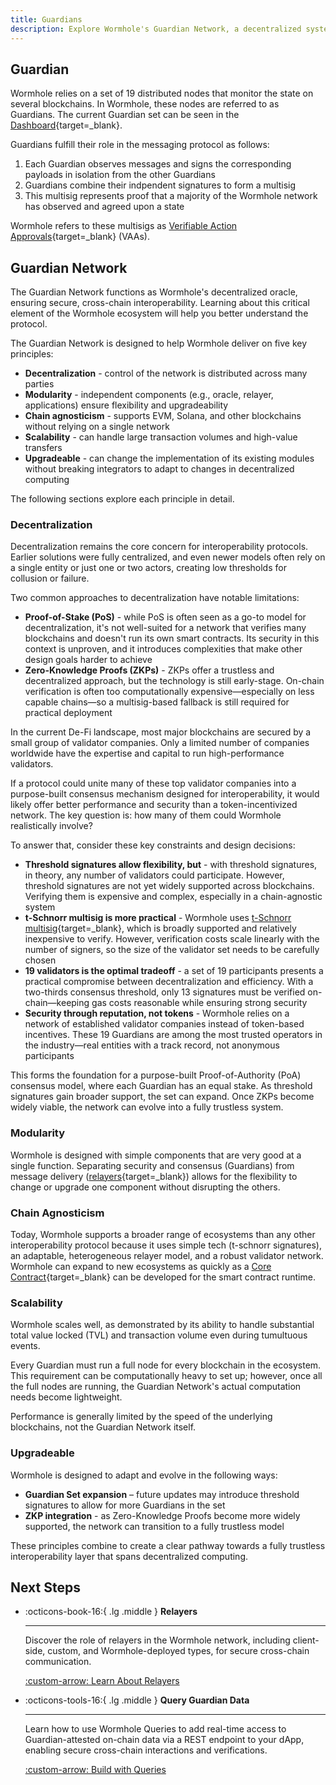```yaml
---
title: Guardians
description: Explore Wormhole's Guardian Network, a decentralized system for secure, scalable cross-chain communication across various blockchain ecosystems.
---
```


## Guardian

Wormhole relies on a set of 19 distributed nodes that monitor the state on several blockchains. In Wormhole, these nodes are referred to as Guardians. The current Guardian set can be seen in the [Dashboard](https://wormhole-foundation.github.io/wormhole-dashboard/#/?endpoint=Mainnet){target=\_blank}.

Guardians fulfill their role in the messaging protocol as follows: 

1. Each Guardian observes messages and signs the corresponding payloads in isolation from the other Guardians
2. Guardians combine their indpendent signatures to form a multisig
3. This multisig represents proof that a majority of the Wormhole network has observed and agreed upon a state

Wormhole refers to these multisigs as [Verifiable Action Approvals](/docs/learn/infrastructure/vaas/){target=\_blank} (VAAs).

## Guardian Network

The Guardian Network functions as Wormhole's decentralized oracle, ensuring secure, cross-chain interoperability. Learning about this critical element of the Wormhole ecosystem will help you better understand the protocol. 

The Guardian Network is designed to help Wormhole deliver on five key principles:

- **Decentralization** - control of the network is distributed across many parties
- **Modularity** - independent components (e.g., oracle, relayer, applications) ensure flexibility and upgradeability
- **Chain agnosticism** - supports EVM, Solana, and other blockchains without relying on a single network
- **Scalability** - can handle large transaction volumes and high-value transfers
- **Upgradeable** - can change the implementation of its existing modules without breaking integrators to adapt to changes in decentralized computing

The following sections explore each principle in detail. 

### Decentralization

Decentralization remains the core concern for interoperability protocols. Earlier solutions were fully centralized, and even newer models often rely on a single entity or just one or two actors, creating low thresholds for collusion or failure.

Two common approaches to decentralization have notable limitations:

- **Proof-of-Stake (PoS)** - while PoS is often seen as a go-to model for decentralization, it's not well-suited for a network that verifies many blockchains and doesn't run its own smart contracts. Its security in this context is unproven, and it introduces complexities that make other design goals harder to achieve
- **Zero-Knowledge Proofs (ZKPs)** - ZKPs offer a trustless and decentralized approach, but the technology is still early-stage. On-chain verification is often too computationally expensive—especially on less capable chains—so a multisig-based fallback is still required for practical deployment

In the current De-Fi landscape, most major blockchains are secured by a small group of validator companies. Only a limited number of companies worldwide have the expertise and capital to run high-performance validators.

If a protocol could unite many of these top validator companies into a purpose-built consensus mechanism designed for interoperability, it would likely offer better performance and security than a token-incentivized network. The key question is: how many of them could Wormhole realistically involve?

To answer that, consider these key constraints and design decisions:

- **Threshold signatures allow flexibility, but** - with threshold signatures, in theory, any number of validators could participate. However, threshold signatures are not yet widely supported across blockchains. Verifying them is expensive and complex, especially in a chain-agnostic system
- **t-Schnorr multisig is more practical** - Wormhole uses [t-Schnorr multisig](https://en.wikipedia.org/wiki/Schnorr_signature){target=\_blank}, which is broadly supported and relatively inexpensive to verify. However, verification costs scale linearly with the number of signers, so the size of the validator set needs to be carefully chosen
- **19 validators is the optimal tradeoff** - a set of 19 participants presents a practical compromise between decentralization and efficiency. With a two-thirds consensus threshold, only 13 signatures must be verified on-chain—keeping gas costs reasonable while ensuring strong security
- **Security through reputation, not tokens** - Wormhole relies on a network of established validator companies instead of token-based incentives. These 19 Guardians are among the most trusted operators in the industry—real entities with a track record, not anonymous participants

This forms the foundation for a purpose-built Proof-of-Authority (PoA) consensus model, where each Guardian has an equal stake. As threshold signatures gain broader support, the set can expand. Once ZKPs become widely viable, the network can evolve into a fully trustless system.

### Modularity

Wormhole is designed with simple components that are very good at a single function. Separating security and consensus (Guardians) from message delivery ([relayers](/docs/learn/infrastructure/relayer/){target=\_blank}) allows for the flexibility to change or upgrade one component without disrupting the others.

### Chain Agnosticism

Today, Wormhole supports a broader range of ecosystems than any other interoperability protocol because it uses simple tech (t-schnorr signatures), an adaptable, heterogeneous relayer model, and a robust validator network. Wormhole can expand to new ecosystems as quickly as a [Core Contract](/docs/learn/infrastructure/core-contracts/){target=\_blank} can be developed for the smart contract runtime.

### Scalability

Wormhole scales well, as demonstrated by its ability to handle substantial total value locked (TVL) and transaction volume even during tumultuous events.

Every Guardian must run a full node for every blockchain in the ecosystem. This requirement can be computationally heavy to set up; however, once all the full nodes are running, the Guardian Network's actual computation needs become lightweight. 

Performance is generally limited by the speed of the underlying blockchains, not the Guardian Network itself.

### Upgradeable

Wormhole is designed to adapt and evolve in the following ways:

- **Guardian Set expansion** – future updates may introduce threshold signatures to allow for more Guardians in the set
- **ZKP integration** - as Zero-Knowledge Proofs become more widely supported, the network can transition to a fully trustless model

These principles combine to create a clear pathway towards a fully trustless interoperability layer that spans decentralized computing.

## Next Steps

<div class="grid cards" markdown>

-   :octicons-book-16:{ .lg .middle } **Relayers**

    ---

    Discover the role of relayers in the Wormhole network, including client-side, custom, and Wormhole-deployed types, for secure cross-chain communication.

    [:custom-arrow: Learn About Relayers](/docs/learn/infrastructure/relayer/)

- :octicons-tools-16:{ .lg .middle } **Query Guardian Data**

    ---

    Learn how to use Wormhole Queries to add real-time access to Guardian-attested on-chain data via a REST endpoint to your dApp, enabling secure cross-chain interactions and verifications.

    [:custom-arrow: Build with Queries](/docs/build/queries/overview/)

</div>

